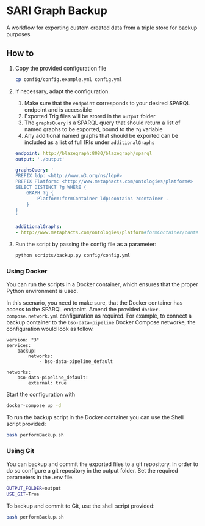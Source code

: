 # SARI Graph Backup

A workflow for exporting custom created data from a triple store for backup purposes

## How to

1. Copy the provided configuration file
    ```bash
    cp config/config.example.yml config.yml
    ```
1. If necessary, adapt the configuration. 
    1. Make sure that the `endpoint` corresponds to your desired SPARQL endpoint and is accessible
    1. Exported Trig files will be stored in the `output` folder
    1. The `graphsQuery` is a SPARQL query that should return a list of named graphs to be exported, bound to the `?g` variable
    1. Any additional named graphs that should be exported can be included as a list of full IRIs under `additionalGraphs`

    ```yaml
    endpoint: http://blazegraph:8080/blazegraph/sparql
    output: './output'

    graphsQuery: '
    PREFIX ldp: <http://www.w3.org/ns/ldp#>
    PREFIX Platform: <http://www.metaphacts.com/ontologies/platform#>
    SELECT DISTINCT ?g WHERE {  
        GRAPH ?g {
            Platform:formContainer ldp:contains ?container .
        }
    }
    '

    additionalGraphs:
    - http://www.metaphacts.com/ontologies/platform#formContainer/context
    ```
1. Run the script by passing the config file as a parameter:
    ```bash
    python scripts/backup.py config/config.yml
    ```

### Using Docker

You can run the scripts in a Docker container, which ensures that the proper Python environment is used. 

In this scenario, you need to make sure, that the Docker container has access to the SPARQL endpoint. Amend the provided `docker-compose.network.yml` configuration as required. For example, to connect a backup container to the `bso-data-pipeline` Docker Compose networke, the configuration would look as follow.
```
version: "3"
services:
    backup:
        networks:
            - bso-data-pipeline_default

networks:
    bso-data-pipeline_default:
        external: true
```

Start the configuration with
```sh
docker-compose up -d
```

To run the backup script in the Docker container you can use the Shell script provided:
```sh
bash performBackup.sh
```

### Using Git

You can backup and commit the exported files to a git repository. In order to do so configure a git repository in the output folder. Set the required parameters in the .env file.
```bash
OUTPUT_FOLDER=output
USE_GIT=True
```

To backup and commit to Git, use the shell script provided:
```sh
bash performBackup.sh
```

